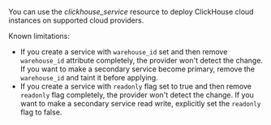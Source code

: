 You can use the *clickhouse_service* resource to deploy ClickHouse cloud instances on supported cloud providers.

Known limitations:

- If you create a service with `warehouse_id` set and then remove `warehouse_id` attribute completely, the provider won't detect the change. If you want to make a secondary service become primary, remove the `warehouse_id` and taint it before applying.
- If you create a service with `readonly` flag set to true and then remove `readonly` flag completely, the provider won't detect the change. If you want to make a secondary service read write, explicitly set the `readonly` flag to false.
